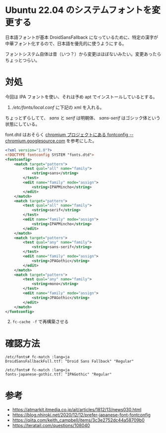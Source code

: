 # Ubuntu 22.04 のシステムフォントを変更する

日本語フォントが基本 DroidSansFallback になっているために、特定の漢字が中華フォント化するので、日本語を優先的に使うようにする。

フォントシステム自体は昔（いつ？）から変更はほぼないみたい。変更あったらちょっとつらい。

# 対処

今回は IPA フォントを使い、それは予め apt でインストールしているとする。

1. */etc/fonts/local.conf* に下記の xml を入れる。

ちょっとずらしてて、 *sans* と *serif* は明朝体、 *sans-serif* はゴシック体という状態にしている。

font.dtd はおそらく [chromium プロジェクトにある fontconfig -- chromium.googlesource.com](https://chromium.googlesource.com/external/fontconfig/+/ba15d41bdc0f6e949089d71208f8afdc99e1d19b/fonts.dtd) を参考にした。

```xml
<?xml version="1.0"?>
<!DOCTYPE fontconfig SYSTEM "fonts.dtd">
<fontconfig>
    <match target="pattern">
        <test qual="all" name="family">
            <string>sans</string>
        </test>
        <edit name="family" mode="assign">
            <string>IPAPMincho</string>
        </edit>
    </match>
    <match target="pattern">
        <test qual="all" name="family">
            <string>serif</string>
        </test>
        <edit name="family" mode="assign">
            <string>IPAPMincho</string>
        </edit>
    </match>
    <match target="pattern">
        <test qual="any" name="family">
            <string>sans-serif</string>
        </test>
        <edit name="family" mode="assign">
            <string>JPAGothic</string>
        </edit>
    </match>
    <match target="pattern">
        <test qual="any" name="family">
            <string>mono</string>
        </test>
        <edit name="family" mode="assign">
            <string>JPAGothic</string>
        </edit>
    </match>
</fontconfig>
```

2. `fc-cache -f` で再構築させる

# 確認方法

```shell:変更前
/etc/fonts# fc-match :lang=ja
DroidSansFallbackFull.ttf: "Droid Sans Fallback" "Regular"
```

```shell:変更後
/etc/fonts# fc-match :lang=ja                                                                                                               
fonts-japanese-gothic.ttf: "IPAGothic" "Regular"
```

# 参考

- https://atmarkit.itmedia.co.jp/ait/articles/1812/13/news030.html
- https://blog.nhiroki.net/2020/12/12/prefer-japanese-font-fontconfig
- https://qiita.com/keith_campbell/items/3c3e2752dc44a58709b0
- https://teratail.com/questions/108040


